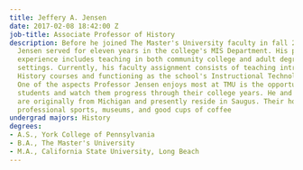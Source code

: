 ```yaml
---
title: Jeffery A. Jensen
date: 2017-02-08 18:42:00 Z
job-title: Associate Professor of History
description: Before he joined The Master's University faculty in fall 2000, Professor
  Jensen served for eleven years in the college's MIS Department. His previous instructional
  experience includes teaching in both community college and adult degree- completion
  settings. Currently, his faculty assignment consists of teaching introductory World
  History courses and functioning as the school's Instructional Technology Coordinator.
  One of the aspects Professor Jensen enjoys most at TMU is the opportunity to meet
  students and watch them progress through their college years. He and his wife, Linda,
  are originally from Michigan and presently reside in Saugus. Their hobbies include
  professional sports, museums, and good cups of coffee
undergrad majors: History
degrees:
- A.S., York College of Pennsylvania
- B.A., The Master's University
- M.A., California State University, Long Beach
---
```


